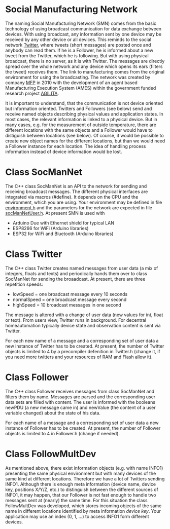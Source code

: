 # Social Manufacturing Network
The naming Social Manufacturing Network (SMN) comes from the basic technology of using broadcast communication for data exchange between devices.
With using broadcast, any information sent by one device may be received by any other device or all devices.
This reminds to the social network [Twitter](https://en.wikipedia.org/wiki/Twitter), where tweets (short messages) are posted once and anybody can read them. If he is a Follower, he is informed about a new tweet from the Twitter, which he is following.
But with using physical broadcast, there is no server, as it is with Twitter. The messages are directly spread over the whole network and any device which opens its ears (filters the tweet) receives them.
The link to manufacturing comes from the original environment for using the broadcasting. The network was created by company [MFP](http://www.mfp-portal.de) in 2010 with the development of an agent based Manufacturing Execution System (AMES) within the government funded research project [AGILITA](http://www.agilita-projekt.de).

It is important to understand, that the communication is not device oriented but information oriented. Twitters and Followers (see below) send and receive named objects describing physical values and application states. In most cases, the relevant information is linked to a physical device. But in many cases, e.g. for the measurement of outside temperature, there are different locations with the same objects and a Follower would have to distiguish between locations (see below). Of course, it would be possible to create new object names for the different locations, but than we would need a Follower instance for each location. The idea of handling process information instead of device information would be lost.

# Class SocManNet
The C++ class SocManNet is an API to the network for sending and receiving broadcast messages. The different physical interfaces are integrated via macros (#define). It depends on the CPU and the environment, which you are using. Your environment may be defined in file [environment.h](https://github.com/RobertPatzke/homeautomation/blob/developer/libraries/environment/environment.h) and the parameters for the network are expected in file [socManNetUser.h](https://github.com/RobertPatzke/homeautomation/blob/developer/libraries/environment/socManNetUser.h). At present SMN is used with
* Arduino Due with Ethernet shield for typical LAN
* ESP8266 for WiFi (Arduino libraries)
* ESP32 for WiFi and Bluetooth (Arduino libraries)

# Class Twitter
The C++ class Twitter creates named messages from user data (a mix of integers, floats and texts) and periodically hands them over to class SocManNet for sending the broaadcast. At present, there are three repetition speeds:
* lowSpeed    = one broadcast message every 10 seconds
* normalSpeed = one broadcast message every second
* highSpeed   = 10 broadcast messages in one second

The message is altered with a change of user data (new values for int, float or text). From users view, Twitter runs in background.
For decentral homeautomation typically device state and observation content is sent via Twitter.

For each new name of a message and a corresponding set of user data a new instance of Twitter has to be created. At present, the number of Twitter objects is limited to 4 by a precompiler defenition in Twitter.h (change it, if you need more twitters and your resources of RAM and Flash allow it).

# Class Follower
The C++ class Follower receives messages from class SocManNet and filters them by name. Messages are parsed and the corresponding user data sets are filled with content. The user is informed with the booleans newPDU (a new message came in) and newValue (the content of a user variable changed) about the state of his data.

For each name of a message and a corresponding set of user data a new instance of Follower has to be created. At present, the number of Follower objects is limited to 4 in Follower.h (change if needed).

# Class FollowMultDev
As mentioned above, there exist information objects (e.g. with name INFO1) presenting the same physical environment but with many devices of the same kind at different locations. Therefore we have a lot of Twitters sending INFO1. Although there is enough meta information (device name, device key, positions X/Y/Z, etc.) to distinguish between the different sources of INFO1, it may happen, that our Follower is not fast enough to handle two messages sent at (nearly) the same time. For this situation the class FollowMultDev was developed, which stores incoming objects of the same name in different locations identified by meta information *device key*. Your application may use an index (0, 1, ...) to access INFO1 form different devices.
